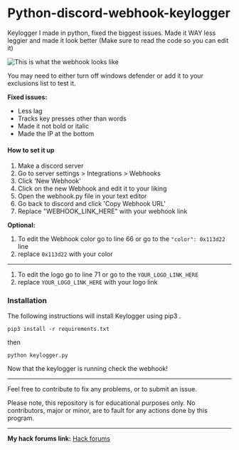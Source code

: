 # Python-discord-webhook-keylogger
Keylogger I made in python, fixed the biggest issues. Made it WAY less leggier and made it look better (Make sure to read the code so you can edit it)


![This is what the webhook looks like](https://i.postimg.cc/GhSxX7qb/Screenshot-2023-07-01-131439.png)

You may need to either turn off windows defender or add it to your exclusions list to test it.

**Fixed issues:**
-   Less lag
-   Tracks key presses other than words
-   Made it not bold or italic
-   Made the IP at the bottom


#### How to set it up

 1. Make a discord server
 2. Go to server settings > Integrations > Webhooks
 3. Click 'New Webhook'
 4. Click on the new Webhook and edit it to your liking
 5. Open the webhook​.​py file in your text editor
 6. Go back to discord and click 'Copy Webhook URL'
 7. Replace "WEBHOOK_LINK_HERE" with your webhook link
 
 **Optional:**
 
 1. To edit the Webhook color go to line 66 or go to the `"color": 0x113d22` line
 2.  replace `0x113d22` with your color
---
1. To edit the logo go to line 71 or go to the `YOUR_LOGO_LINK_HERE` 
2. replace `YOUR_LOGO_LINK_HERE` with your logo link

 

### Installation

  
The following instructions will install Keylogger using pip3 .

    pip3 install -r requirements.txt
    
  then

        
    python keylogger.py

Now that the keylogger is running check the webhook!

----

Feel free to contribute to fix any problems, or to submit an issue.

Please note, this repository is for educational purposes only. No contributors, major or minor, are to fault for any actions done by this program.
    
----

**My hack forums link:** 
[Hack forums](https://hackforums.net/member.php?action=profile&uid=5380867)
